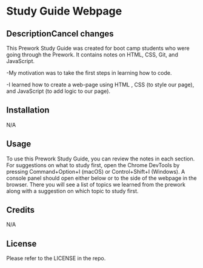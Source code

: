 # Study Guide Webpage

## DescriptionCancel changes

This Prework Study Guide was created for boot camp students who were going through the Prework. It contains notes on HTML, CSS, Git, and JavaScript.

-My motivation was to take the first steps in learning how to code.

-I learned how to create a web-page using HTML , CSS (to style our page), and JavaScript (to add logic to our page).


## Installation

N/A

## Usage

To use this Prework Study Guide, you can review the notes in each section. For suggestions on what to study first, open the Chrome DevTools by pressing Command+Option+I (macOS) or Control+Shift+I (Windows). A console panel should open either below or to the side of the webpage in the browser. There you will see a list of topics we learned from the prework along with a suggestion on which topic to study first.



## Credits

N/A

## License

Please refer to the LICENSE in the repo.

